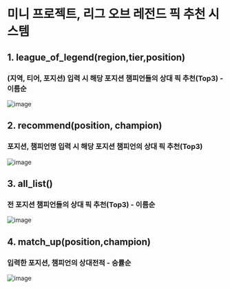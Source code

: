 # 미니 프로젝트, 리그 오브 레전드 픽 추천 시스템

## 1. league_of_legend(region,tier,position)
### (지역, 티어, 포지션) 입력 시 해당 포지션 챔피언들의 상대 픽 추천(Top3) - 이름순

![image](https://user-images.githubusercontent.com/105343823/171563787-491938aa-da8e-4ca8-972b-8529f485985e.png)



## 2. recommend(position, champion)
### 포지션, 챔피언명 입력 시 해당 포지션 챔피언의 상대 픽 추천(Top3)

![image](https://user-images.githubusercontent.com/105343823/171564022-fbf21c6a-20ee-481e-a13b-84398faf8e3d.png)


## 3. all_list()
### 전 포지션 챔피언들의 상대 픽 추천(Top3) - 이름순

![image](https://user-images.githubusercontent.com/105343823/171564116-0a1a64fe-6a62-4b10-bac3-ca722e01b682.png)


## 4. match_up(position,champion)
### 입력한 포지션, 챔피언의 상대전적 - 승률순

![image](https://user-images.githubusercontent.com/105343823/171564170-8b29d325-34c4-45fa-8c01-fc88beebebb3.png)

